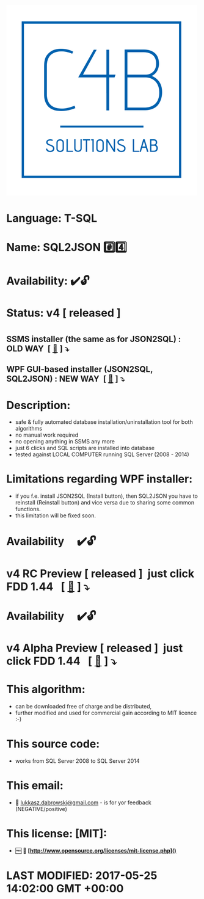 <img src="https://github.com/C4B-Solutions-Lab/SoftwareDevelopment-T-SQL-2/blob/master/C4B_Solutions_Lab.png"></img>
# Language:&nbsp;T-SQL
# Name:&nbsp;SQL2JSON&nbsp;:hash::four:
# Availability:&nbsp;:heavy_check_mark::unlock:
# Status:&nbsp;<strong>v4</strong> [ released ]
#
## SSMS installer (the same as for JSON2SQL) : OLD WAY &nbsp;[&nbsp;[:floppy_disk:](https://github.com/C4B-Solutions-Lab/SoftwareDevelopment-T-SQL-2/blob/master/Dabrowski-Software-Development[vCurrent][v4][04-04-2017].zip)&nbsp;]&nbsp;:arrow_heading_down:
## WPF GUI-based installer (JSON2SQL, SQL2JSON) : NEW WAY &nbsp;[&nbsp;[:floppy_disk:](https://github.com/C4B-Solutions-Lab/SoftwareDevelopment-T-SQL-2/blob/master/WPF_Installer.zip)&nbsp;]&nbsp;:arrow_heading_down:
#
# Description:
 - safe & fully automated database installation/uninstallation tool for both algorithms
 - no manual work required
 - no opening anything in SSMS any more
 - just 6 clicks and SQL scripts are installed into database
 - tested against LOCAL COMPUTER running SQL Server (2008 - 2014)
# Limitations regarding WPF installer:
 - if you f.e. install JSON2SQL (Install button), then SQL2JSON you have to reinstall (Reinstall button) and vice versa due to sharing some common functions.
 - this limitation will be fixed soon.
#
#
# Availability&nbsp;&nbsp;&nbsp;&nbsp;&nbsp;:heavy_check_mark::unlock:
# <strong>v4 RC Preview</strong> [ released ]&nbsp; just click FDD 1.44 &nbsp;&nbsp;[&nbsp;[:floppy_disk:](https://github.com/C4B-Solutions-Lab/SoftwareDevelopment-T-SQL-2/blob/master/SQL2JSON___v4___RC.mp4)&nbsp;]&nbsp;:arrow_heading_down:
#
# Availability&nbsp;&nbsp;&nbsp;&nbsp;&nbsp;:heavy_check_mark::unlock:
# <strong>v4 Alpha Preview</strong> [ released ]&nbsp; just click FDD 1.44 &nbsp;&nbsp;[&nbsp;[:floppy_disk:](https://github.com/C4B-Solutions-Lab/SoftwareDevelopment-T-SQL-2/blob/master/SQL2JSON___vAlpha.mp4)&nbsp;]&nbsp;:arrow_heading_down:
#
# This algorithm:
  - can be downloaded free of charge and be distributed,
  - further modified and used for commercial gain according to MIT licence :-) 
#
# This source code:
  - works from SQL Server 2008 to SQL Server 2014
#
# This email:
  - :email:&nbsp;lukkasz.dabrowski@gmail.com - is for yor feedback (NEGATIVE/positive)
#
# This license: [MIT]:
 - :free:&nbsp;:book:&nbsp;**[http://www.opensource.org/licenses/mit-license.php]()**
#
# <strong>LAST MODIFIED: 2017-05-25 14:02:00 GMT +00:00</strong>
